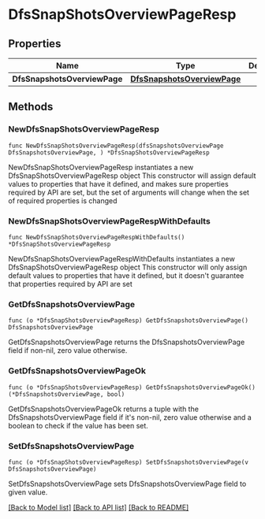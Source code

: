 # DfsSnapShotsOverviewPageResp

## Properties

Name | Type | Description | Notes
------------ | ------------- | ------------- | -------------
**DfsSnapshotsOverviewPage** | [**DfsSnapshotsOverviewPage**](DfsSnapshotsOverviewPage.md) |  | 

## Methods

### NewDfsSnapShotsOverviewPageResp

`func NewDfsSnapShotsOverviewPageResp(dfsSnapshotsOverviewPage DfsSnapshotsOverviewPage, ) *DfsSnapShotsOverviewPageResp`

NewDfsSnapShotsOverviewPageResp instantiates a new DfsSnapShotsOverviewPageResp object
This constructor will assign default values to properties that have it defined,
and makes sure properties required by API are set, but the set of arguments
will change when the set of required properties is changed

### NewDfsSnapShotsOverviewPageRespWithDefaults

`func NewDfsSnapShotsOverviewPageRespWithDefaults() *DfsSnapShotsOverviewPageResp`

NewDfsSnapShotsOverviewPageRespWithDefaults instantiates a new DfsSnapShotsOverviewPageResp object
This constructor will only assign default values to properties that have it defined,
but it doesn't guarantee that properties required by API are set

### GetDfsSnapshotsOverviewPage

`func (o *DfsSnapShotsOverviewPageResp) GetDfsSnapshotsOverviewPage() DfsSnapshotsOverviewPage`

GetDfsSnapshotsOverviewPage returns the DfsSnapshotsOverviewPage field if non-nil, zero value otherwise.

### GetDfsSnapshotsOverviewPageOk

`func (o *DfsSnapShotsOverviewPageResp) GetDfsSnapshotsOverviewPageOk() (*DfsSnapshotsOverviewPage, bool)`

GetDfsSnapshotsOverviewPageOk returns a tuple with the DfsSnapshotsOverviewPage field if it's non-nil, zero value otherwise
and a boolean to check if the value has been set.

### SetDfsSnapshotsOverviewPage

`func (o *DfsSnapShotsOverviewPageResp) SetDfsSnapshotsOverviewPage(v DfsSnapshotsOverviewPage)`

SetDfsSnapshotsOverviewPage sets DfsSnapshotsOverviewPage field to given value.



[[Back to Model list]](../README.md#documentation-for-models) [[Back to API list]](../README.md#documentation-for-api-endpoints) [[Back to README]](../README.md)


